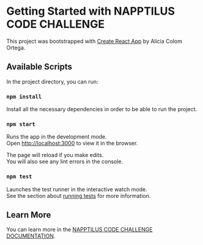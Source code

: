 # Getting Started with NAPPTILUS CODE CHALLENGE

This project was bootstrapped with [Create React App](https://github.com/facebook/create-react-app) by Alicia Colom Ortega.

## Available Scripts

In the project directory, you can run:

### `npm install`

Install all the necessary dependencies in order to be able to run the project.

### `npm start`

Runs the app in the development mode.\
Open [http://localhost:3000](http://localhost:3000) to view it in the browser.

The page will reload if you make edits.\
You will also see any lint errors in the console.

### `npm test`

Launches the test runner in the interactive watch mode.\
See the section about [running tests](https://facebook.github.io/create-react-app/docs/running-tests) for more information.


## Learn More

You can learn more in the [NAPPTILUS CODE CHALLENGE DOCUMENTATION](https://www.notion.so/aliciacolom/NAPPTILUS-CODE-CHALLENGE-c6f8b3912f684f3bbbd6fda2c214385d).
